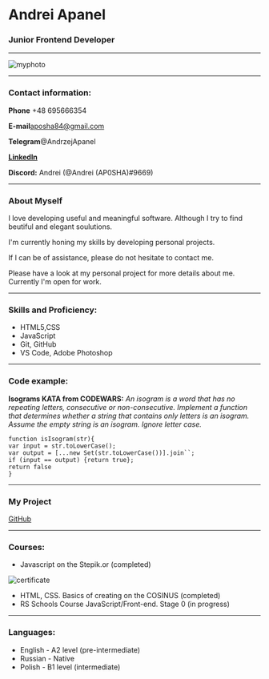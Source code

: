 # Andrei Apanel
### Junior Frontend Developer
**************************************
![myphoto](https://media.licdn.com/dms/image/C5603AQHT4daywJ_1zA/profile-displayphoto-shrink_200_200/0/1615801502004?e=1677715200&v=beta&t=vrmu8-lKPWdUjRnWJ5kPVl2UgKl-vOPlCKvezO42Yks)
*********************************************
### Contact information:

**Phone** +48 695666354

**E-mail**aposha84@gmail.com

**Telegram**@AndrzejApanel

**[LinkedIn](https://www.linkedin.com/in/andrzej-apanel/)**

**Discord:** Andrei (@Andrei (AP0SHA)#9669)

*********************************************

### About Myself
I love developing useful and meaningful software. Although I try to find beutiful and elegant soulutions.

I'm currently honing my skills by developing personal projects.

If I can be of assistance, please do not hesitate to contact me.

Please have a look at my personal project for more details about me. Currently I'm open for work.

*********************************************
### Skills and Proficiency:

* HTML5,CSS
* JavaScript
* Git, GitHub
* VS Code, Adobe Photoshop

*********************************************

### Code example:

**Isograms KATA from CODEWARS:** *An isogram is a word that has no repeating letters, consecutive or non-consecutive. Implement a function that determines whether a string that contains only letters is an isogram. Assume the empty string is an isogram. Ignore letter case.*

```
function isIsogram(str){
var input = str.toLowerCase();
var output = [...new Set(str.toLowerCase())].join``;
if (input == output) {return true};
return false
}
```
*******************************************
### My Project

[GitHub](https://github.com/AndreiApanel/First_project.git)

**********************************************************
### Courses:

* Javascript on the Stepik.or (completed)

![certificate](https://stepik.org/certificate/36eb9ebc297f077f183e214b0dc587c8205f5990.png?resolution=low) 

* HTML, CSS. Basics of creating on the COSINUS (completed)
* RS Schools Course JavaScript/Front-end. Stage 0 (in progress)

************************************************
### Languages:

* English - A2 level (pre-intermediate)
* Russian - Native
* Polish - B1 level (intermediate)